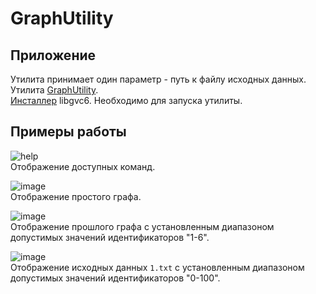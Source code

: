 # GraphUtility

## Приложение
Утилита принимает один параметр - путь к файлу исходных данных.  
Утилита [GraphUtility](https://drive.google.com/file/d/1TKSXK10VCYmoknBN8_tBlsqauFD6ceAb/view?usp=sharing).  
[Инсталлер](https://drive.google.com/file/d/1E42CcdWKATIQAesbWh3oxG7blKKQHxVq/view?usp=sharing) libgvc6. Необходимо для запуска утилиты.



## Примеры работы
![help](https://user-images.githubusercontent.com/32496224/67199815-dad8c380-f40a-11e9-93eb-b77830286751.png)  
Отображение доступных команд.

![image](https://user-images.githubusercontent.com/32496224/67199858-f04ded80-f40a-11e9-8957-4c364d865d0e.png)  
Отображение простого графа.

![image](https://user-images.githubusercontent.com/32496224/67199868-f512a180-f40a-11e9-9799-333da27156f9.png)  
Отображение прошлого графа с установленным диапазоном допустимых значений идентификаторов "1-6".

![image](https://user-images.githubusercontent.com/32496224/67199909-065bae00-f40b-11e9-8622-3defe7bd1393.png)  
Отображение исходных данных `1.txt` с установленным диапазоном допустимых значений идентификаторов "0-100".

